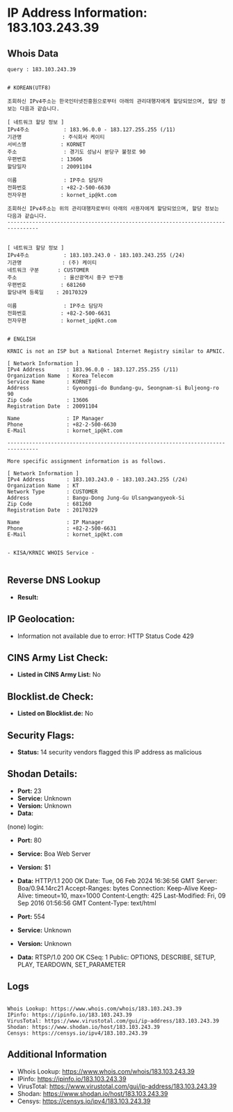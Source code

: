 # IP Address Information: 183.103.243.39

## Whois Data
```
query : 183.103.243.39


# KOREAN(UTF8)

조회하신 IPv4주소는 한국인터넷진흥원으로부터 아래의 관리대행자에게 할당되었으며, 할당 정보는 다음과 같습니다.

[ 네트워크 할당 정보 ]
IPv4주소           : 183.96.0.0 - 183.127.255.255 (/11)
기관명             : 주식회사 케이티
서비스명           : KORNET
주소               : 경기도 성남시 분당구 불정로 90
우편번호           : 13606
할당일자           : 20091104

이름               : IP주소 담당자
전화번호           : +82-2-500-6630
전자우편           : kornet_ip@kt.com

조회하신 IPv4주소는 위의 관리대행자로부터 아래의 사용자에게 할당되었으며, 할당 정보는 다음과 같습니다.
--------------------------------------------------------------------------------


[ 네트워크 할당 정보 ]
IPv4주소           : 183.103.243.0 - 183.103.243.255 (/24)
기관명             : (주) 케이티
네트워크 구분      : CUSTOMER
주소               : 울산광역시 중구 반구동
우편번호           : 681260
할당내역 등록일    : 20170329

이름               : IP주소 담당자
전화번호           : +82-2-500-6631
전자우편           : kornet_ip@kt.com


# ENGLISH

KRNIC is not an ISP but a National Internet Registry similar to APNIC.

[ Network Information ]
IPv4 Address       : 183.96.0.0 - 183.127.255.255 (/11)
Organization Name  : Korea Telecom
Service Name       : KORNET
Address            : Gyeonggi-do Bundang-gu, Seongnam-si Buljeong-ro 90
Zip Code           : 13606
Registration Date  : 20091104

Name               : IP Manager
Phone              : +82-2-500-6630
E-Mail             : kornet_ip@kt.com

--------------------------------------------------------------------------------

More specific assignment information is as follows.

[ Network Information ]
IPv4 Address       : 183.103.243.0 - 183.103.243.255 (/24)
Organization Name  : KT
Network Type       : CUSTOMER
Address            : Bangu-Dong Jung-Gu Ulsangwangyeok-Si
Zip Code           : 681260
Registration Date  : 20170329

Name               : IP Manager
Phone              : +82-2-500-6631
E-Mail             : kornet_ip@kt.com


- KISA/KRNIC WHOIS Service -


```
## Reverse DNS Lookup
- **Result:** 

## IP Geolocation:
- Information not available due to error: HTTP Status Code 429

## CINS Army List Check:
- **Listed in CINS Army List:** 
No

## Blocklist.de Check:
- **Listed on Blocklist.de:** 
No

## Security Flags:
- **Status:** 14 security vendors flagged this IP address as malicious

## Shodan Details:
- **Port:** 23
- **Service:** Unknown
- **Version:** Unknown
- **Data:** 
(none) login: 

- **Port:** 80
- **Service:** Boa Web Server
- **Version:** $1
- **Data:** HTTP/1.1 200 OK
Date: Tue, 06 Feb 2024 16:36:56 GMT
Server: Boa/0.94.14rc21
Accept-Ranges: bytes
Connection: Keep-Alive
Keep-Alive: timeout=10, max=1000
Content-Length: 425
Last-Modified: Fri, 09 Sep 2016 01:56:56 GMT
Content-Type: text/html



- **Port:** 554
- **Service:** Unknown
- **Version:** Unknown
- **Data:** RTSP/1.0 200 OK
CSeq: 1
Public: OPTIONS, DESCRIBE, SETUP, PLAY, TEARDOWN, SET_PARAMETER



## Logs
```

Whois Lookup: https://www.whois.com/whois/183.103.243.39
IPinfo: https://ipinfo.io/183.103.243.39
VirusTotal: https://www.virustotal.com/gui/ip-address/183.103.243.39
Shodan: https://www.shodan.io/host/183.103.243.39
Censys: https://censys.io/ipv4/183.103.243.39

```
## Additional Information
- Whois Lookup: https://www.whois.com/whois/183.103.243.39
- IPinfo: https://ipinfo.io/183.103.243.39
- VirusTotal: https://www.virustotal.com/gui/ip-address/183.103.243.39
- Shodan: https://www.shodan.io/host/183.103.243.39
- Censys: https://censys.io/ipv4/183.103.243.39

